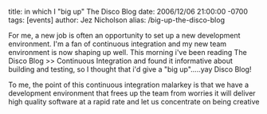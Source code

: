 title: in which I "big up" The Disco Blog
date: 2006/12/06 21:00:00 -0700
tags: [events]
author: Jez Nicholson
alias: /big-up-the-disco-blog

For me, a new job is often an opportunity to set up a new development environment. I'm a fan of continuous integration and my new team environment is now shaping up well. This morning i've been reading The Disco Blog >> Continuous Integration and found it informative about building and testing, so I thought that i'd give a "big up".....yay Disco Blog!

To me, the point of this continuous integration malarkey is that we have a development environment that frees up the team from worries it will deliver high quality software at a rapid rate and let us concentrate on being creative